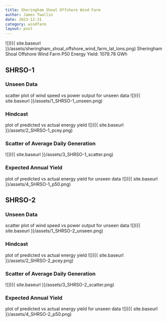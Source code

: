 ```yaml
---
title: Sheringham Shoal Offshore Wind Farm
author: James Twallin
date: 2023-12-21
category: windfarm
layout: post
---
```

![]({{ site.baseurl }}/assets/sheringham_shoal_offshore_wind_farm_lat_lons.png)
Sheringham Shoal Offshore Wind Farm P50 Energy Yield: 1079.78 GWh

SHRSO-1
-------------
### Unseen Data 
scatter plot of wind speed vs power output for unseen data
![]({{ site.baseurl }}/assets/1_SHRSO-1_unseen.png)
### Hindcast 
plot of predicted vs actual energy yield
![]({{ site.baseurl }}/assets/2_SHRSO-1_pcey.png)
### Scatter of Average Daily Generation 

![]({{ site.baseurl }}/assets/3_SHRSO-1_scatter.png)
### Expected Annual Yield 
plot of predicted vs actual energy yield for unseen data
![]({{ site.baseurl }}/assets/4_SHRSO-1_p50.png)

SHRSO-2
-------------
### Unseen Data 
scatter plot of wind speed vs power output for unseen data
![]({{ site.baseurl }}/assets/1_SHRSO-2_unseen.png)
### Hindcast 
plot of predicted vs actual energy yield
![]({{ site.baseurl }}/assets/2_SHRSO-2_pcey.png)
### Scatter of Average Daily Generation 

![]({{ site.baseurl }}/assets/3_SHRSO-2_scatter.png)
### Expected Annual Yield 
plot of predicted vs actual energy yield for unseen data
![]({{ site.baseurl }}/assets/4_SHRSO-2_p50.png)

